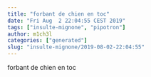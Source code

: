```yaml
---
title: "forbant de chien en toc"
date: "Fri Aug  2 22:04:55 CEST 2019"
tags: ["insulte-mignone", "pipotron"]
author: m1ch3l
categories: ["generated"]
slug: "insulte-mignone/2019-08-02-22:04:55"
---
```


forbant de chien en toc
